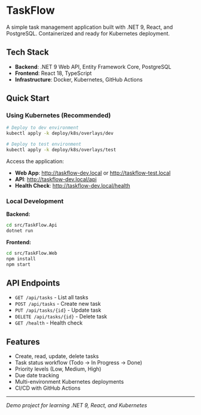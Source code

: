 # TaskFlow

A simple task management application built with .NET 9, React, and PostgreSQL. Containerized and ready for Kubernetes deployment.

## Tech Stack

- **Backend**: .NET 9 Web API, Entity Framework Core, PostgreSQL
- **Frontend**: React 18, TypeScript
- **Infrastructure**: Docker, Kubernetes, GitHub Actions

## Quick Start

### Using Kubernetes (Recommended)

```bash
# Deploy to dev environment
kubectl apply -k deploy/k8s/overlays/dev

# Deploy to test environment  
kubectl apply -k deploy/k8s/overlays/test
```

Access the application:
- **Web App**: http://taskflow-dev.local or http://taskflow-test.local
- **API**: http://taskflow-dev.local/api
- **Health Check**: http://taskflow-dev.local/health

### Local Development

**Backend:**
```bash
cd src/TaskFlow.Api
dotnet run
```

**Frontend:**
```bash
cd src/TaskFlow.Web
npm install
npm start
```

## API Endpoints

- `GET /api/tasks` - List all tasks
- `POST /api/tasks` - Create new task
- `PUT /api/tasks/{id}` - Update task
- `DELETE /api/tasks/{id}` - Delete task
- `GET /health` - Health check

## Features

- Create, read, update, delete tasks
- Task status workflow (Todo → In Progress → Done)
- Priority levels (Low, Medium, High)
- Due date tracking
- Multi-environment Kubernetes deployments
- CI/CD with GitHub Actions

---

*Demo project for learning .NET 9, React, and Kubernetes*
